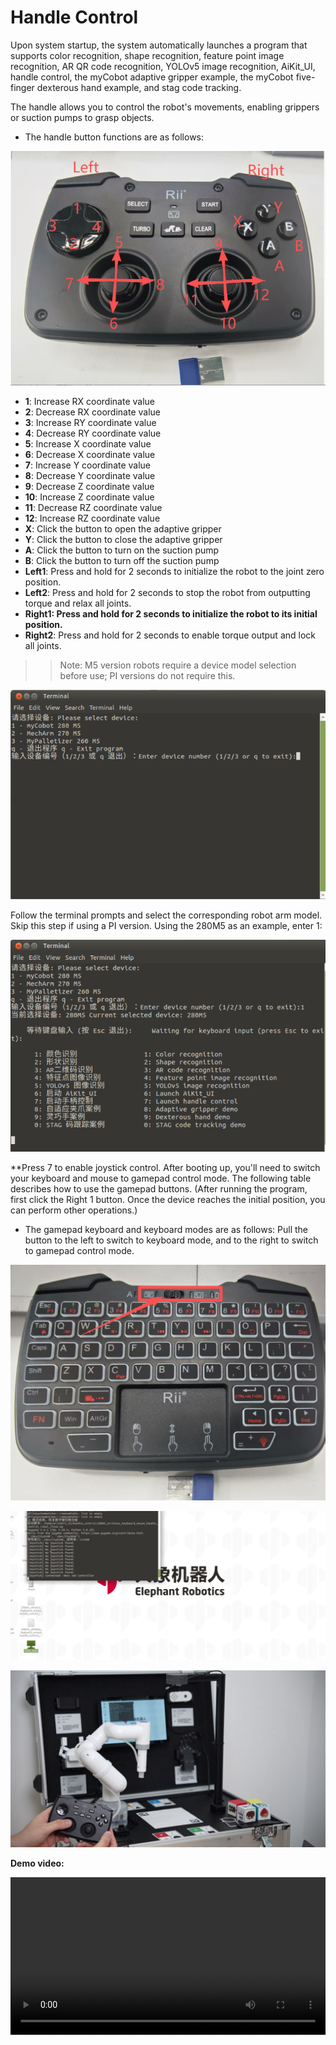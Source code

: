 # Handle Control

Upon system startup, the system automatically launches a program that supports color recognition, shape recognition, feature point image recognition, AR QR code recognition, YOLOv5 image recognition, AiKit_UI, handle control, the myCobot adaptive gripper example, the myCobot five-finger dexterous hand example, and stag code tracking.

The handle allows you to control the robot's movements, enabling grippers or suction pumps to grasp objects.

- The handle button functions are as follows:

![](../resources/5-BasicAlgorithmFunction/5.8-2.png)

- **1**: Increase RX coordinate value
- **2**: Decrease RX coordinate value
- **3**: Increase RY coordinate value
- **4**: Decrease RY coordinate value
- **5**: Increase X coordinate value
- **6**: Decrease X coordinate value
- **7**: Increase Y coordinate value
- **8**: Decrease Y coordinate value
- **9**: Decrease Z coordinate value
- **10**: Increase Z coordinate value
- **11**: Decrease RZ coordinate value
- **12**: Increase RZ coordinate value
- **X**: Click the button to open the adaptive gripper
- **Y**: Click the button to close the adaptive gripper
- **A**: Click the button to turn on the suction pump
- **B**: Click the button to turn off the suction pump
- **Left1**: Press and hold for 2 seconds to initialize the robot to the joint zero position.
- **Left2**: Press and hold for 2 seconds to stop the robot from outputting torque and relax all joints.
- **Right1: Press and hold for 2 seconds to initialize the robot to its initial position.**
- **Right2**: Press and hold for 2 seconds to enable torque output and lock all joints.

>>Note: M5 version robots require a device model selection before use; PI versions do not require this.

![](../resources/5-BasicAlgorithmFunction/5.1-1.png)

Follow the terminal prompts and select the corresponding robot arm model. Skip this step if using a PI version. Using the 280M5 as an example, enter 1:

![](../resources/5-BasicAlgorithmFunction/5.1-2.png)

**Press 7 to enable joystick control. After booting up, you'll need to switch your keyboard and mouse to gamepad control mode. The following table describes how to use the gamepad buttons. (After running the program, first click the Right 1 button. Once the device reaches the initial position, you can perform other operations.)

- The gamepad keyboard and keyboard modes are as follows: Pull the button to the left to switch to keyboard mode, and to the right to switch to gamepad control mode.

![](../resources/5-BasicAlgorithmFunction/5.8-1.png)

![](../resources/5-BasicAlgorithmFunction/5.8-4.png)

![](../resources/5-BasicAlgorithmFunction/5.8-3.png)


**Demo video:**

<video id="my-video" class="video-js" controls preload="auto" width="100%"
poster="" data-setup='{"aspectRatio":"16:9"}'> 
<source src="../resources/5-BasicAlgorithmFunction/YOLORecognition.mp4"></video>
